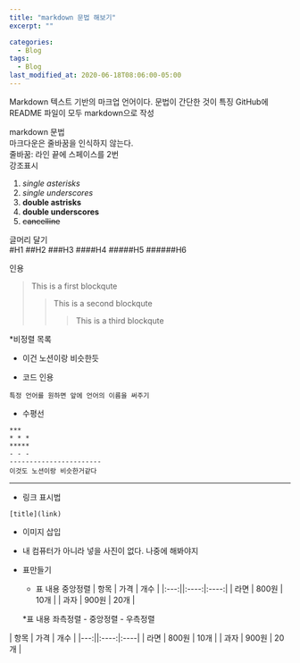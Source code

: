 ```yaml
---
title: "markdown 문법 해보기"
excerpt: ""

categories:
  - Blog
tags:
  - Blog
last_modified_at: 2020-06-18T08:06:00-05:00
---
```



Markdown
텍스트 기반의 마크업 언어이다. 문법이 간단한 것이 특징
GitHub에 README 파일이 모두 markdown으로 작성

markdown 문법  
마크다운은 줄바꿈을 인식하지 않는다.  
줄바꿈: 라인 끝에 스페이스를 2번  
강조표시  
1. *single asterisks*  
2. _single underscores_  
3. **double astrisks**  
4. __double underscores__  
5. ~~cancelline~~  

글머리 달기  
#H1
##H2
###H3
####H4
#####H5
######H6

인용  
>This is a first blockqute  
>>This is a second blockqute  
>>>This is a third blockqute  

*비정렬 목록  
 * 이건 노션이랑 비슷한듯  
 
* 코드 인용
```
특정 언어를 원하면 앞에 언어의 이름을 써주기
```

* 수평선
```
***
* * *
*****
- - -
-----------------------
이것도 노션이랑 비슷한거같다
```
------------------------

* 링크 표시법
```
[title](link)
```

* 이미지 삽입
 * 내 컴퓨터가 아니라 넣을 사진이 없다. 나중에 해봐야지  

* 표만들기
  * 표 내용 중앙정렬
| 항목 | 가격 | 개수 |
|:---:||:----:|:----:|
| 라면 | 800원 | 10개 |
| 과자 | 900원 | 20개 |

  *표 내용 좌측정렬 - 중앙정렬 - 우측정렬

| 항목 | 가격 | 개수 |
|---:||:----:|:----|
| 라면 | 800원 | 10개 |
| 과자 | 900원 | 20개 |








